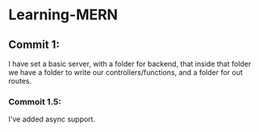 # Learning-MERN

## Commit 1:
I have set a basic server, with a folder for backend, that inside that folder we have a folder to write our controllers/functions, and a folder for out routes.

### Commoit 1.5:
I've added async support.